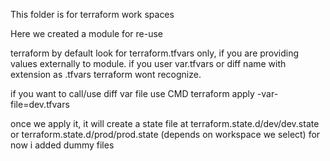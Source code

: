 This folder is for terraform work spaces

Here we created a module for re-use

terraform by default look for terraform.tfvars only, if you are providing values externally to module. if you user var.tfvars or diff name with extension as .tfvars terraform wont recognize.

if you want to call/use diff var file use CMD terraform apply -var-file=dev.tfvars

once we apply it, it will create a state file at terraform.state.d/dev/dev.state or terraform.state.d/prod/prod.state (depends on workspace we select) for now i added dummy files
